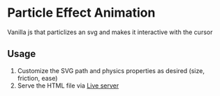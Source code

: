 # Particle Effect Animation

Vanilla js that particlizes an svg and makes it interactive with the cursor

## Usage

1. Customize the SVG path and physics properties as desired (size, friction, ease)
2. Serve the HTML file via [Live server](https://marketplace.visualstudio.com/items?itemName=ritwickdey.LiveServer)
